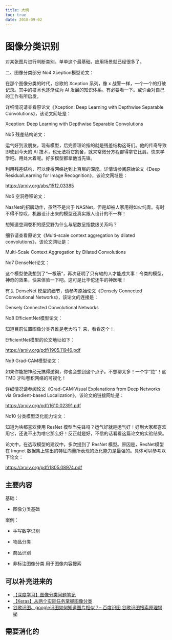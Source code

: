 ```yaml
---
title: 大纲
toc: true
date: 2018-09-02
---
```



# 图像分类识别

对某张图片进行判断类别。单单这个最基础，应用场景就已经很多了。



二、图像分类部分
No4 Xception模型论文：

在那个图像分类的时代，谷歌的 Xception 系列，像 x 战警一样，一个一个的打破记录。其中的技术也逐渐成为 AI 发展的知识体系。有必要看一下。或许会对自己的工作有所启发。

详细情况请查看原论文《Xception: Deep Learning with Depthwise Separable Convolutions》，该论文网址是：

Xception: Deep Learning with Depthwise Separable Convolutions

No5 残差结构论文：

运气好到没朋友，现有模型，后完善理论指的就是残差结构这哥们。他的传奇导致即使到今天的 AI 技术，也无法将它割舍，就来常微分方程都得拿它比肩。快来学学吧。用处大着呢。好多模型都拿他当先锋。

利用残差结构，可以使得网络达到上百层的深度。详情请参阅原始论文《Deep ResidualLearning for Image Recognition》，该论文网址是：

https://arxiv.org/abs/1512.03385

No6 空洞卷积论文：

NasNet的招牌动作，虽然不是出于 NASNet，但是却被人家用得如火纯青。有时不得不惊叹，机器设计出来的模型还真实跟人设计的不一样！

想知道空洞卷积的感受野为什么与层数呈指数级关系吗？

细节请查看原论文《Multi-scale context aggregation by dilated convolutions》，该论文网址是：

Multi-Scale Context Aggregation by Dilated Convolutions

No7 DenseNet论文：

这个模型使我想到了“一根筋”，再次证明了只有轴的人才能成大事！令类的模型，神奇的效果，快来体验一下吧。这可是比华佗还牛的神医哦！

有关 DenseNet 模型的细节，请参考原始论文《Densely Connected Convolutional Networks》，该论文的连接是：

Densely Connected Convolutional Networks

No8 EfficientNet模型论文：

知道目前位置图像分类界谁是老大吗？ 来，看看这个！

EfficientNet模型的论文地址如下：

https://arxiv.org/pdf/1905.11946.pdf

No9 Grad-CAM模型论文：

如果你能把神经元搞得透彻，你也会想到这个点子。不想聊太多！一个字“绝”！这 TMD 才叫卷积网络的可视化！

详细情况请参阅论文《Grad-CAM:Visual Explanations from Deep Networks via Gradient-based Localization》，该论文的链接网址是：

https://arxiv.org/pdf/1610.02391.pdf

No10 分类模型泛化能力论文：

知道为啥都喜欢使用 ResNet 模型当先锋吗？运气好就是运气好！好到大家都喜欢用它，还说不出为啥它那么好！反正就是好，不信的话看看这篇论文的实验结果。

论文中，在选取模型的建议中，多次提到了 ResNet 模型。原因是，ResNet模型在 Imgnet 数据集上输出的特征向量所表现的泛化能力是最强的。具体可以参考以下论文：

https://arxiv.org/pdf/1805.08974.pdf

## 主要内容

基础：

- 图像分类基础

案例：

- 手写数字识别
- 物品分类
- 商品识别


- 非标注图像分类 用于图像内容搜索

## 可以补充进来的

- [【深度学习】图像分类问题笔记](https://blog.csdn.net/JinChengneng/article/details/78136503)
- [【Keras】从两个实际任务掌握图像分类](https://www.cnblogs.com/skyfsm/p/8051705.html#4098850)
- [谷歌识图、google识图如何知道图片相似？– 百度识图 谷歌识图搜索原理揭秘](http://www.hahait.com/news/185.html)

## 需要消化的
